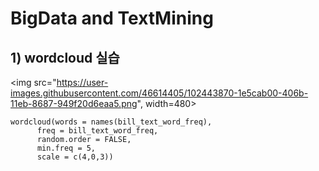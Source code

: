 # BigData and TextMining

## 1) wordcloud 실습
<img src="https://user-images.githubusercontent.com/46614405/102443870-1e5cab00-406b-11eb-8687-949f20d6eaa5.png", width=480>

    wordcloud(words = names(bill_text_word_freq),
          freq = bill_text_word_freq,
          random.order = FALSE,
          min.freq = 5,
          scale = c(4,0,3))

